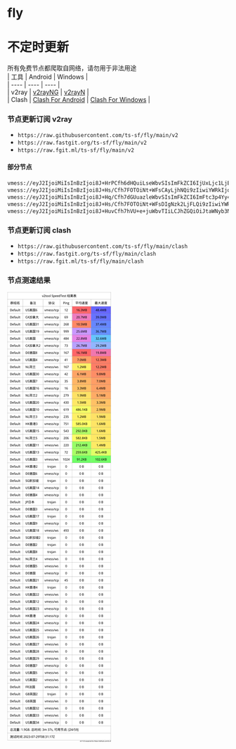 # fly
# 不定时更新
所有免费节点都爬取自网络，请勿用于非法用途  
|  工具  | Android  | Windows  |  
|  ----  | ----   | ----  |  
| v2ray  | [v2rayNG](https://github.com/2dust/v2rayNG/releases) | [v2rayN](https://github.com/2dust/v2rayN/releases) |  
| Clash  | [Clash For Android](https://github.com/Kr328/ClashForAndroid/releases) | [Clash For Windows](https://github.com/Fndroid/clash_for_windows_pkg/releases) | 
  
### 节点更新订阅  v2ray
- `https://raw.githubusercontent.com/ts-sf/fly/main/v2`  
- `https://raw.fastgit.org/ts-sf/fly/main/v2`  
- `https://raw.fgit.ml/ts-sf/fly/main/v2`  
#### 部分节点  
``` 
vmess://eyJ2IjoiMiIsInBzIjoi8J+HrPCfh6dHQuiLseWbvSIsImFkZCI6IjUxLjc1LjE3MC4xNDEiLCJwb3J0IjoiMTAwMDAiLCJpZCI6ImIwM2Y0ZTg4LTI5MWItMTFlZS1hZDc2LTFmMDJhZGIyODQ0MiIsImFpZCI6IjAiLCJzY3kiOiJhdXRvIiwibmV0Ijoid3MiLCJ0eXBlIjoibm9uZSIsImhvc3QiOiI1MS43NS4xNzAuMTQxIiwicGF0aCI6Ii92cG5qYW50aXQiLCJ0bHMiOiIiLCJzbmkiOiIiLCJ0ZXN0X25hbWUiOiJHQuiLseWbvSJ9
vmess://eyJ2IjoiMiIsInBzIjoi8J+Hs/Cfh7FOTOiNt+WFsCAyLjhNQi9zIiwiYWRkIjoiMTU0LjkyLjkuNTAiLCJwb3J0IjoiODAiLCJpZCI6ImRkNDFiNWNiLWI3MmUtNGE4Yy1jNzVhLTNlY2M5MjhkNmViMyIsImFpZCI6IjAiLCJzY3kiOiJhdXRvIiwibmV0Ijoid3MiLCJ0eXBlIjoibm9uZSIsImhvc3QiOiJlY2MudnRjc3MudG9wIiwicGF0aCI6Ii9ibHVlIiwidGxzIjoiIiwic25pIjoiIiwidGVzdF9uYW1lIjoiTkzojbflhbAifQ==
vmess://eyJ2IjoiMiIsInBzIjoi8J+Hq/Cfh7dGUuazleWbvSIsImFkZCI6ImFtc3p4Yy42NjY2NjY1NC54eXoiLCJwb3J0IjoiMjA5NSIsImlkIjoiNDE3ZDI3ZmItY2I5My0zYmQ4LTliZjctNzFjZDkxMzE5ODIxIiwiYWlkIjoiMCIsInNjeSI6ImF1dG8iLCJuZXQiOiJ3cyIsInR5cGUiOiJub25lIiwiaG9zdCI6ImFtc3p4LjY2NjY2NjU0Lnh5eiIsInBhdGgiOiIvaGdjZWZvbW4iLCJ0bHMiOiIiLCJzbmkiOiIiLCJ0ZXN0X25hbWUiOiJGUuazleWbvSJ9
vmess://eyJ2IjoiMiIsInBzIjoi8J+Hs/Cfh7FOTOiNt+WFsDIgNzk2LjFLQi9zIiwiYWRkIjoiMTU2LjI0OS4xOC4xNjMiLCJwb3J0IjoiNDIyOTIiLCJpZCI6IjQxODA0OGFmLWEyOTMtNGI5OS05YjBjLTk4Y2EzNTgwZGQyNCIsImFpZCI6IjY0Iiwic2N5IjoiYXV0byIsIm5ldCI6InRjcCIsInR5cGUiOiJub25lIiwiaG9zdCI6ImVjYy52dGNzcy50b3AiLCJwYXRoIjoiL2JsdWUiLCJ0bHMiOiIiLCJzbmkiOiIiLCJ0ZXN0X25hbWUiOiJOTOiNt+WFsDIifQ==
vmess://eyJ2IjoiMiIsInBzIjoi8J+HuvCfh7hVU+e+juWbvTIiLCJhZGQiOiJtaWNyb3NvZnRkZWJ1Zy5jb20iLCJwb3J0IjoiODAiLCJpZCI6IjIxYWQ3NzgyLWI3YmYtNDhjZi1hYjQ0LThjNTZmZTEyNDBmNCIsImFpZCI6IjAiLCJzY3kiOiJhdXRvIiwibmV0Ijoid3MiLCJ0eXBlIjoibm9uZSIsImhvc3QiOiJ2MS51czEubWljcm9zb2Z0ZGVidWcuY29tIiwicGF0aCI6Ii93aW5kb3dzNy5pb3MiLCJ0bHMiOiIiLCJzbmkiOiIiLCJ0ZXN0X25hbWUiOiJVU+e+juWbvTIifQ==
```
### 节点更新订阅  clash
- `https://raw.githubusercontent.com/ts-sf/fly/main/clash`  
- `https://raw.fastgit.org/ts-sf/fly/main/clash`  
- `https://raw.fgit.ml/ts-sf/fly/main/clash`  

### 节点测速结果
![image](traffic.png)
